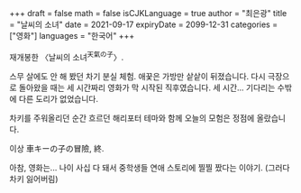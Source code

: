 +++
draft = false
math = false
isCJKLanguage = true
author = "최은광"
title = "날씨의 소녀"
date = 2021-09-17
expiryDate = 2099-12-31
categories = ["영화"]
languages = "한국어"
+++

재개봉한 〈날씨의 소녀<sup>天氣の子</sup>〉.

스무 살에도 안 해 봤던 차기 분실 체험. 애꿎은 가방만 샅샅이 뒤졌습니다. 다시 극장으로 돌아왔을 때는 세 시간짜리 영화가 막 시작된 직후였습니다. 세 시간... 기다리는 수밖에 다른 도리가 없었습니다.

차키를 주워올리던 순간 흐르던 해리포터 테마와 함께 오늘의 모험은 정점에 올랐습니다.

이상 車キーの子の冒險, 終.

아참, 영화는... 나이 사십 다 돼서 중학생들 연애 스토리에 찔찔 짰다는 이야기. (그러다 차키 잃어버림) 